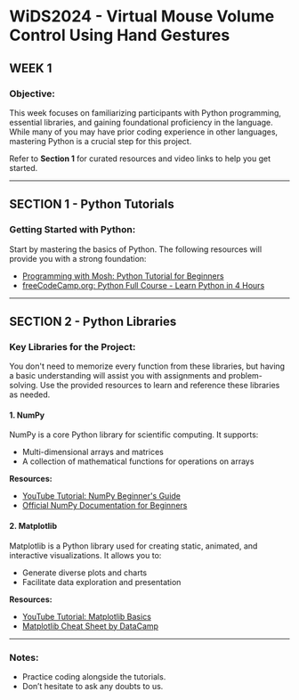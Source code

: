 # WiDS2024 - Virtual Mouse Volume Control Using Hand Gestures

## WEEK 1

### Objective:
This week focuses on familiarizing participants with Python programming, essential libraries, and gaining foundational proficiency in the language. While many of you may have prior coding experience in other languages, mastering Python is a crucial step for this project. 

Refer to **Section 1** for curated resources and video links to help you get started.

---

## SECTION 1 - Python Tutorials

### Getting Started with Python:
Start by mastering the basics of Python. The following resources will provide you with a strong foundation:
- [Programming with Mosh: Python Tutorial for Beginners](https://youtu.be/kqtD5dpn9C8?si=feiEEGASFdArtoWw)
- [freeCodeCamp.org: Python Full Course - Learn Python in 4 Hours](https://youtu.be/rfscVS0vtbw?si=lL-J_9SEjtUqPQ3y)

---

## SECTION 2 - Python Libraries

### Key Libraries for the Project:
You don't need to memorize every function from these libraries, but having a basic understanding will assist you with assignments and problem-solving. Use the provided resources to learn and reference these libraries as needed.

#### 1. NumPy
NumPy is a core Python library for scientific computing. It supports:
- Multi-dimensional arrays and matrices
- A collection of mathematical functions for operations on arrays

**Resources:**
- [YouTube Tutorial: NumPy Beginner's Guide](https://www.youtube.com/watch?v=QUT1VHiLmmI&t=75s)
- [Official NumPy Documentation for Beginners](https://numpy.org/doc/stable/user/absolute_beginners.html)

#### 2. Matplotlib
Matplotlib is a Python library used for creating static, animated, and interactive visualizations. It allows you to:
- Generate diverse plots and charts
- Facilitate data exploration and presentation

**Resources:**
- [YouTube Tutorial: Matplotlib Basics](https://www.youtube.com/watch?v=3Xc3CA655Y4)
- [Matplotlib Cheat Sheet by DataCamp](https://www.datacamp.com/cheat-sheet/matplotlib-cheat-sheet-plotting-in-python)

---

### Notes:
- Practice coding alongside the tutorials.
- Don’t hesitate to ask any doubts to us.

